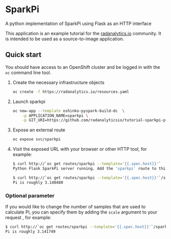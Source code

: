 # SparkPi
A python implementation of SparkPi using Flask as an HTTP interface

This application is an example tutorial for the
[radanalytics.io](https://radanalytics.io) community. It is intended to be
used as a source-to-image application.

## Quick start

You should have access to an OpenShift cluster and be logged in with the
`oc` command line tool.

1. Create the necessary infrastructure objects
   ```bash
   oc create -f https://radanalytics.io/resources.yaml
   ```

1. Launch sparkpi
   ```bash
   oc new-app --template oshinko-pyspark-build-dc  \
       -p APPLICATION_NAME=sparkpi \
       -p GIT_URI=https://github.com/radanalyticsio/tutorial-sparkpi-python-flask.git
   ```

1. Expose an external route
   ```bash
   oc expose svc/sparkpi
   ```

1. Visit the exposed URL with your browser or other HTTP tool, for example:
   ```bash
   $ curl http://`oc get routes/sparkpi --template='{{.spec.host}}'`
   Python Flask SparkPi server running. Add the 'sparkpi' route to this URL to invoke the app.

   $ curl http://`oc get routes/sparkpi --template='{{.spec.host}}'`/sparkpi
   Pi is roughly 3.140480
   ```

### Optional parameter

If you would like to change the number of samples that are used to calculate
Pi, you can specify them by adding the `scale` argument to your request
, for example:

```bash
$ curl http://`oc get routes/sparkpi --template='{{.spec.host}}'`/sparkpi?scale=10
Pi is roughly 3.141749
```
